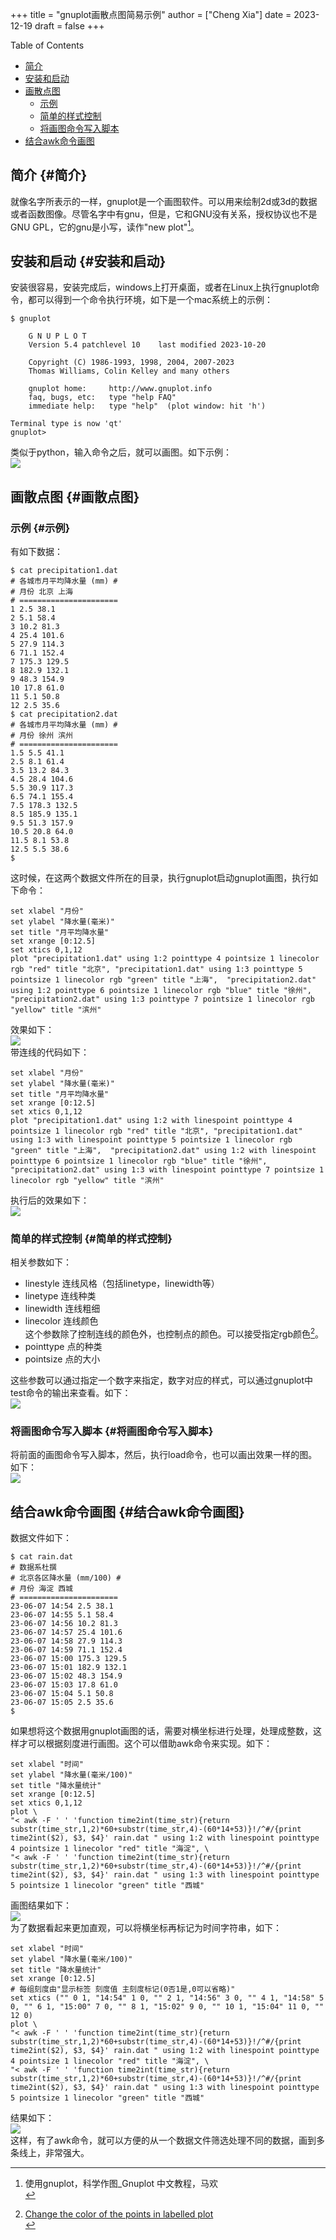 +++
title = "gnuplot画散点图简易示例"
author = ["Cheng Xia"]
date = 2023-12-19
draft = false
+++

<div class="ox-hugo-toc toc">

<div class="heading">Table of Contents</div>

- [简介](#简介)
- [安装和启动](#安装和启动)
- [画散点图](#画散点图)
    - [示例](#示例)
    - [简单的样式控制](#简单的样式控制)
    - [将画图命令写入脚本](#将画图命令写入脚本)
- [结合awk命令画图](#结合awk命令画图)

</div>
<!--endtoc-->



## 简介 {#简介}

就像名字所表示的一样，gnuplot是一个画图软件。可以用来绘制2d或3d的数据或者函数图像。尽管名字中有gnu，但是，它和GNU没有关系，授权协议也不是GNU GPL，它的gnu是小写，读作"new plot"[^fn:1]。 <br/>


## 安装和启动 {#安装和启动}

安装很容易，安装完成后，windows上打开桌面，或者在Linux上执行gnuplot命令，都可以得到一个命令执行环境，如下是一个mac系统上的示例： <br/>

```text
$ gnuplot

	G N U P L O T
	Version 5.4 patchlevel 10    last modified 2023-10-20

	Copyright (C) 1986-1993, 1998, 2004, 2007-2023
	Thomas Williams, Colin Kelley and many others

	gnuplot home:     http://www.gnuplot.info
	faq, bugs, etc:   type "help FAQ"
	immediate help:   type "help"  (plot window: hit 'h')

Terminal type is now 'qt'
gnuplot> 
```

类似于python，输入命令之后，就可以画图。如下示例： <br/>
![](/ox-hugo/02_gnuplotSinX.png) <br/>


## 画散点图 {#画散点图}


### 示例 {#示例}

有如下数据： <br/>

```text
$ cat precipitation1.dat 
# 各城市月平均降水量 (mm) #
# 月份 北京 上海 
# ====================== 
1 2.5 38.1
2 5.1 58.4
3 10.2 81.3
4 25.4 101.6
5 27.9 114.3
6 71.1 152.4
7 175.3 129.5
8 182.9 132.1
9 48.3 154.9
10 17.8 61.0
11 5.1 50.8
12 2.5 35.6
$ cat precipitation2.dat 
# 各城市月平均降水量 (mm) #
# 月份 徐州 滨州 
# ====================== 
1.5 5.5 41.1
2.5 8.1 61.4
3.5 13.2 84.3
4.5 28.4 104.6
5.5 30.9 117.3
6.5 74.1 155.4
7.5 178.3 132.5
8.5 185.9 135.1
9.5 51.3 157.9
10.5 20.8 64.0
11.5 8.1 53.8
12.5 5.5 38.6
$ 
```

这时候，在这两个数据文件所在的目录，执行gnuplot启动gnuplot画图，执行如下命令： <br/>

```text
set xlabel "月份"
set ylabel "降水量(毫米)"
set title "月平均降水量"
set xrange [0:12.5]
set xtics 0,1,12
plot "precipitation1.dat" using 1:2 pointtype 4 pointsize 1 linecolor rgb "red" title "北京", "precipitation1.dat" using 1:3 pointtype 5 pointsize 1 linecolor rgb "green" title "上海",  "precipitation2.dat" using 1:2 pointtype 6 pointsize 1 linecolor rgb "blue" title "徐州", "precipitation2.dat" using 1:3 pointtype 7 pointsize 1 linecolor rgb "yellow" title "滨州"
```

效果如下： <br/>
![](/ox-hugo/03_gnuplotPointGraph.png) <br/>
带连线的代码如下： <br/>

```text
set xlabel "月份"
set ylabel "降水量(毫米)"
set title "月平均降水量"
set xrange [0:12.5]
set xtics 0,1,12
plot "precipitation1.dat" using 1:2 with linespoint pointtype 4 pointsize 1 linecolor rgb "red" title "北京", "precipitation1.dat" using 1:3 with linespoint pointtype 5 pointsize 1 linecolor rgb "green" title "上海",  "precipitation2.dat" using 1:2 with linespoint pointtype 6 pointsize 1 linecolor rgb "blue" title "徐州", "precipitation2.dat" using 1:3 with linespoint pointtype 7 pointsize 1 linecolor rgb "yellow" title "滨州"
```

执行后的效果如下： <br/>
![](/ox-hugo/04_gnuplotPointLineGraph.png) <br/>


### 简单的样式控制 {#简单的样式控制}

相关参数如下： <br/>

-   linestyle 连线风格（包括linetype，linewidth等） <br/>
-   linetype 连线种类 <br/>
-   linewidth 连线粗细 <br/>
-   linecolor 连线颜色 <br/>
    这个参数除了控制连线的颜色外，也控制点的颜色。可以接受指定rgb颜色[^fn:2]。 <br/>
-   pointtype 点的种类 <br/>
-   pointsize 点的大小 <br/>

这些参数可以通过指定一个数字来指定，数字对应的样式，可以通过gnuplot中test命令的输出来查看。如下： <br/>
![](/ox-hugo/01_gnuplotTest.png) <br/>


### 将画图命令写入脚本 {#将画图命令写入脚本}

将前面的画图命令写入脚本，然后，执行load命令，也可以画出效果一样的图。如下： <br/>
![](/ox-hugo/05_gnuplotScript.png) <br/>


## 结合awk命令画图 {#结合awk命令画图}

数据文件如下： <br/>

```text
$ cat rain.dat 
# 数据系杜撰
# 北京各区降水量 (mm/100) #
# 月份 海淀 西城 
# ====================== 
23-06-07 14:54 2.5 38.1
23-06-07 14:55 5.1 58.4
23-06-07 14:56 10.2 81.3
23-06-07 14:57 25.4 101.6
23-06-07 14:58 27.9 114.3
23-06-07 14:59 71.1 152.4
23-06-07 15:00 175.3 129.5
23-06-07 15:01 182.9 132.1
23-06-07 15:02 48.3 154.9
23-06-07 15:03 17.8 61.0
23-06-07 15:04 5.1 50.8
23-06-07 15:05 2.5 35.6
$
```

如果想将这个数据用gnuplot画图的话，需要对横坐标进行处理，处理成整数，这样才可以根据刻度进行画图。这个可以借助awk命令来实现。如下： <br/>

```text
set xlabel "时间"
set ylabel "降水量(毫米/100)"
set title "降水量统计"
set xrange [0:12.5]
set xtics 0,1,12
plot \
"< awk -F ' ' 'function time2int(time_str){return substr(time_str,1,2)*60+substr(time_str,4)-(60*14+53)}!/^#/{print time2int($2), $3, $4}' rain.dat " using 1:2 with linespoint pointtype 4 pointsize 1 linecolor "red" title "海淀", \
"< awk -F ' ' 'function time2int(time_str){return substr(time_str,1,2)*60+substr(time_str,4)-(60*14+53)}!/^#/{print time2int($2), $3, $4}' rain.dat " using 1:3 with linespoint pointtype 5 pointsize 1 linecolor "green" title "西城"
```

画图结果如下： <br/>
![](/ox-hugo/240511_gnuplot_awk01.png) <br/>
为了数据看起来更加直观，可以将横坐标再标记为时间字符串，如下： <br/>

```text
set xlabel "时间"
set ylabel "降水量(毫米/100)"
set title "降水量统计"
set xrange [0:12.5]
# 每组刻度由"显示标签 刻度值 主刻度标记(0否1是,0可以省略)"
set xtics ("" 0 1, "14:54" 1 0, "" 2 1, "14:56" 3 0, "" 4 1, "14:58" 5 0, "" 6 1, "15:00" 7 0, "" 8 1, "15:02" 9 0, "" 10 1, "15:04" 11 0, "" 12 0)
plot \
"< awk -F ' ' 'function time2int(time_str){return substr(time_str,1,2)*60+substr(time_str,4)-(60*14+53)}!/^#/{print time2int($2), $3, $4}' rain.dat " using 1:2 with linespoint pointtype 4 pointsize 1 linecolor "red" title "海淀", \
"< awk -F ' ' 'function time2int(time_str){return substr(time_str,1,2)*60+substr(time_str,4)-(60*14+53)}!/^#/{print time2int($2), $3, $4}' rain.dat " using 1:3 with linespoint pointtype 5 pointsize 1 linecolor "green" title "西城"
```

结果如下： <br/>
![](/ox-hugo/240511_gnuplot_awk02.png) <br/>
这样，有了awk命令，就可以方便的从一个数据文件筛选处理不同的数据，画到多条线上，非常强大。 <br/>

[^fn:1]: 使用gnuplot，科学作图_Gnuplot 中文教程，马欢 <br/>
[^fn:2]: [Change the color of the points in labelled plot](https://stackoverflow.com/questions/25202251/change-the-color-of-the-points-in-labelled-plot)  <br/>